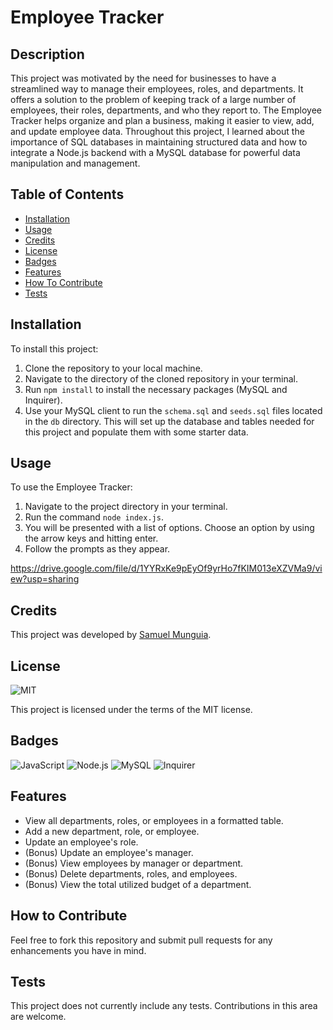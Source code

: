 # Employee Tracker

## Description

This project was motivated by the need for businesses to have a streamlined way to manage their employees, roles, and departments. It offers a solution to the problem of keeping track of a large number of employees, their roles, departments, and who they report to. The Employee Tracker helps organize and plan a business, making it easier to view, add, and update employee data. Throughout this project, I learned about the importance of SQL databases in maintaining structured data and how to integrate a Node.js backend with a MySQL database for powerful data manipulation and management.

## Table of Contents 

- [Installation](#installation)
- [Usage](#usage)
- [Credits](#credits)
- [License](#license)
- [Badges](#badges)
- [Features](#features)
- [How To Contribute](#how-to-contribute)
- [Tests](#tests)

## Installation

To install this project:

1. Clone the repository to your local machine.
2. Navigate to the directory of the cloned repository in your terminal.
3. Run `npm install` to install the necessary packages (MySQL and Inquirer).
4. Use your MySQL client to run the `schema.sql` and `seeds.sql` files located in the `db` directory. This will set up the database and tables needed for this project and populate them with some starter data.

## Usage

To use the Employee Tracker:

1. Navigate to the project directory in your terminal.
2. Run the command `node index.js`.
3. You will be presented with a list of options. Choose an option by using the arrow keys and hitting enter.
4. Follow the prompts as they appear.

https://drive.google.com/file/d/1YYRxKe9pEyOf9yrHo7fKIM013eXZVMa9/view?usp=sharing

## Credits

This project was developed by [Samuel Munguia](https://github.com/samuel-6). 

## License

![MIT](https://img.shields.io/badge/license-MIT-green)

This project is licensed under the terms of the MIT license.


## Badges

![JavaScript](https://img.shields.io/badge/JavaScript-ES6-green)
![Node.js](https://img.shields.io/badge/Node.js-14.15.1-green)
![MySQL](https://img.shields.io/badge/MySQL-8.0-green)
![Inquirer](https://img.shields.io/badge/Inquirer-8.1.2-green)

## Features

- View all departments, roles, or employees in a formatted table.
- Add a new department, role, or employee.
- Update an employee's role.
- (Bonus) Update an employee's manager.
- (Bonus) View employees by manager or department.
- (Bonus) Delete departments, roles, and employees.
- (Bonus) View the total utilized budget of a department.

## How to Contribute

Feel free to fork this repository and submit pull requests for any enhancements you have in mind. 

## Tests

This project does not currently include any tests. Contributions in this area are welcome.